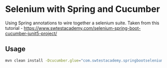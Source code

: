# Selenium with Spring and Cucumber

Using Spring annotations to wire together a selenium suite. Taken from this tutorial - https://www.swtestacademy.com/selenium-spring-boot-cucumber-junit5-project/

## Usage

```bash
mvn clean install -Dcucumber.glue="com.swtestacademy.springbootselenium.cucumber.steps" -Dcucumber.plugin="com/swtestacademy/springbootselenium/cucumber/features"